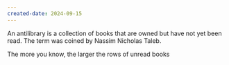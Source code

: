 ```yaml
---
created-date: 2024-09-15
---
```

An antilibrary is a collection of books that are owned but have not yet been read. The term was coined by Nassim Nicholas Taleb.

The more you know, the larger the rows of unread books